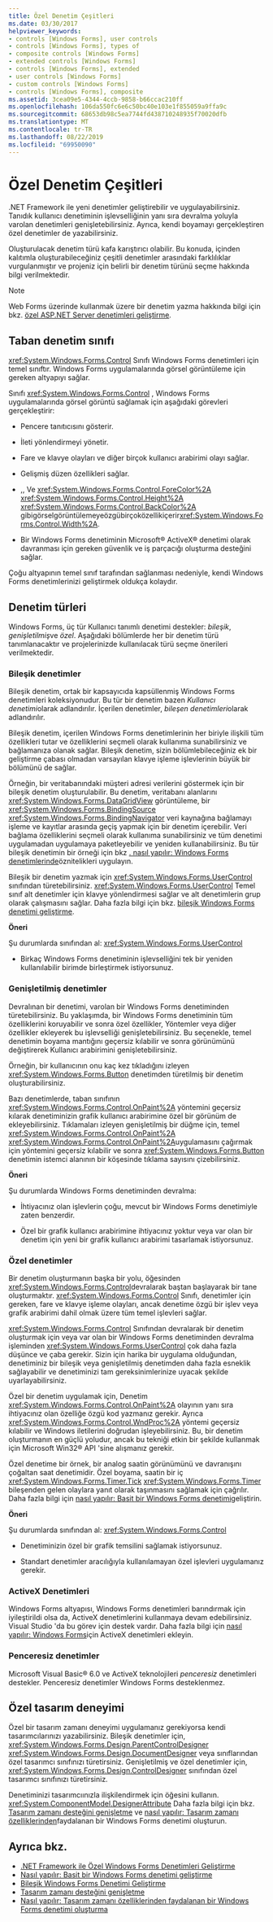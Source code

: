 ```yaml
---
title: Özel Denetim Çeşitleri
ms.date: 03/30/2017
helpviewer_keywords:
- controls [Windows Forms], user controls
- controls [Windows Forms], types of
- composite controls [Windows Forms]
- extended controls [Windows Forms]
- controls [Windows Forms], extended
- user controls [Windows Forms]
- custom controls [Windows Forms]
- controls [Windows Forms], composite
ms.assetid: 3cea09e5-4344-4ccb-9858-b66ccac210ff
ms.openlocfilehash: 106da550fc6e6c50bc40e103e1f855059a9ffa9c
ms.sourcegitcommit: 68653db98c5ea7744fd438710248935f70020dfb
ms.translationtype: MT
ms.contentlocale: tr-TR
ms.lasthandoff: 08/22/2019
ms.locfileid: "69950090"
---
```

# <a name="varieties-of-custom-controls"></a>Özel Denetim Çeşitleri
.NET Framework ile yeni denetimler geliştirebilir ve uygulayabilirsiniz. Tanıdık kullanıcı denetiminin işlevselliğinin yanı sıra devralma yoluyla varolan denetimleri genişletebilirsiniz. Ayrıca, kendi boyamayı gerçekleştiren özel denetimler de yazabilirsiniz.  
  
 Oluşturulacak denetim türü kafa karıştırıcı olabilir. Bu konuda, içinden kalıtımla oluşturabileceğiniz çeşitli denetimler arasındaki farklılıklar vurgulanmıştır ve projeniz için belirli bir denetim türünü seçme hakkında bilgi verilmektedir.  
  
> [!NOTE]
> Web Forms üzerinde kullanmak üzere bir denetim yazma hakkında bilgi için bkz. [özel ASP.NET Server denetimleri geliştirme](https://docs.microsoft.com/previous-versions/aspnet/zt27tfhy(v=vs.100)).  
  
## <a name="base-control-class"></a>Taban denetim sınıfı  
 <xref:System.Windows.Forms.Control> Sınıfı Windows Forms denetimleri için temel sınıftır. Windows Forms uygulamalarında görsel görüntüleme için gereken altyapıyı sağlar.  
  
 Sınıfı <xref:System.Windows.Forms.Control> , Windows Forms uygulamalarında görsel görüntü sağlamak için aşağıdaki görevleri gerçekleştirir:  
  
- Pencere tanıtıcısını gösterir.  
  
- İleti yönlendirmeyi yönetir.  
  
- Fare ve klavye olayları ve diğer birçok kullanıcı arabirimi olayı sağlar.  
  
- Gelişmiş düzen özellikleri sağlar.  
  
- ,, Ve <xref:System.Windows.Forms.Control.ForeColor%2A> <xref:System.Windows.Forms.Control.Height%2A> <xref:System.Windows.Forms.Control.BackColor%2A> gibigörselgörüntülemeyeözgübirçoközellikiçerir<xref:System.Windows.Forms.Control.Width%2A>.  
  
- Bir Windows Forms denetiminin Microsoft® ActiveX® denetimi olarak davranması için gereken güvenlik ve iş parçacığı oluşturma desteğini sağlar.  
  
 Çoğu altyapının temel sınıf tarafından sağlanması nedeniyle, kendi Windows Forms denetimlerinizi geliştirmek oldukça kolaydır.  
  
## <a name="kinds-of-controls"></a>Denetim türleri  
 Windows Forms, üç tür Kullanıcı tanımlı denetimi destekler: *bileşik*, *genişletilmiş*ve *özel*. Aşağıdaki bölümlerde her bir denetim türü tanımlanacaktır ve projelerinizde kullanılacak türü seçme önerileri verilmektedir.  
  
### <a name="composite-controls"></a>Bileşik denetimler  
 Bileşik denetim, ortak bir kapsayıcıda kapsüllenmiş Windows Forms denetimleri koleksiyonudur. Bu tür bir denetim bazen *Kullanıcı denetimi*olarak adlandırılır. İçerilen denetimler, *bileşen denetimleri*olarak adlandırılır.  
  
 Bileşik denetim, içerilen Windows Forms denetimlerinin her biriyle ilişkili tüm özellikleri tutar ve özelliklerini seçmeli olarak kullanıma sunabilirsiniz ve bağlamanıza olanak sağlar. Bileşik denetim, sizin bölümlebileceğiniz ek bir geliştirme çabası olmadan varsayılan klavye işleme işlevlerinin büyük bir bölümünü de sağlar.  
  
 Örneğin, bir veritabanındaki müşteri adresi verilerini göstermek için bir bileşik denetim oluşturulabilir. Bu denetim, veritabanı alanlarını <xref:System.Windows.Forms.DataGridView> görüntüleme, bir <xref:System.Windows.Forms.BindingSource> <xref:System.Windows.Forms.BindingNavigator> veri kaynağına bağlamayı işleme ve kayıtlar arasında geçiş yapmak için bir denetim içerebilir. Veri bağlama özelliklerini seçmeli olarak kullanıma sunabilirsiniz ve tüm denetimi uygulamadan uygulamaya paketleyebilir ve yeniden kullanabilirsiniz. Bu tür bileşik denetimin bir örneği için bkz [. nasıl yapılır: Windows Forms denetimlerinde](how-to-apply-attributes-in-windows-forms-controls.md)öznitelikleri uygulayın.  
  
 Bileşik bir denetim yazmak için <xref:System.Windows.Forms.UserControl> sınıfından türetebilirsiniz. <xref:System.Windows.Forms.UserControl> Temel sınıf alt denetimler için klavye yönlendirmesi sağlar ve alt denetimlerin grup olarak çalışmasını sağlar. Daha fazla bilgi için bkz. [bileşik Windows Forms denetimi geliştirme](developing-a-composite-windows-forms-control.md).  
  
 **Öneri**  
  
 Şu durumlarda sınıfından al: <xref:System.Windows.Forms.UserControl>  
  
- Birkaç Windows Forms denetiminin işlevselliğini tek bir yeniden kullanılabilir birimde birleştirmek istiyorsunuz.  
  
### <a name="extended-controls"></a>Genişletilmiş denetimler  
 Devralınan bir denetimi, varolan bir Windows Forms denetiminden türetebilirsiniz. Bu yaklaşımda, bir Windows Forms denetiminin tüm özelliklerini koruyabilir ve sonra özel özellikler, Yöntemler veya diğer özellikler ekleyerek bu işlevselliği genişletebilirsiniz. Bu seçenekle, temel denetimin boyama mantığını geçersiz kılabilir ve sonra görünümünü değiştirerek Kullanıcı arabirimini genişletebilirsiniz.  
  
 Örneğin, bir kullanıcının onu kaç kez tıkladığını izleyen <xref:System.Windows.Forms.Button> denetimden türetilmiş bir denetim oluşturabilirsiniz.  
  
 Bazı denetimlerde, taban sınıfının <xref:System.Windows.Forms.Control.OnPaint%2A> yöntemini geçersiz kılarak denetiminizin grafik kullanıcı arabirimine özel bir görünüm de ekleyebilirsiniz. Tıklamaları izleyen genişletilmiş bir düğme için, temel <xref:System.Windows.Forms.Control.OnPaint%2A> <xref:System.Windows.Forms.Control.OnPaint%2A>uygulamasını çağırmak için yöntemini geçersiz kılabilir ve sonra <xref:System.Windows.Forms.Button> denetimin istemci alanının bir köşesinde tıklama sayısını çizebilirsiniz.  
  
 **Öneri**  
  
 Şu durumlarda Windows Forms denetiminden devralma:  
  
- İhtiyacınız olan işlevlerin çoğu, mevcut bir Windows Forms denetimiyle zaten benzerdir.  
  
- Özel bir grafik kullanıcı arabirimine ihtiyacınız yoktur veya var olan bir denetim için yeni bir grafik kullanıcı arabirimi tasarlamak istiyorsunuz.  
  
### <a name="custom-controls"></a>Özel denetimler  
 Bir denetim oluşturmanın başka bir yolu, öğesinden <xref:System.Windows.Forms.Control>devralarak baştan başlayarak bir tane oluşturmaktır. <xref:System.Windows.Forms.Control> Sınıfı, denetimler için gereken, fare ve klavye işleme olayları, ancak denetime özgü bir işlev veya grafik arabirimi dahil olmak üzere tüm temel işlevleri sağlar.  
  
 <xref:System.Windows.Forms.Control> Sınıfından devralarak bir denetim oluşturmak için veya var olan bir Windows Forms denetiminden devralma işleminden <xref:System.Windows.Forms.UserControl> çok daha fazla düşünce ve çaba gerekir. Sizin için harika bir uygulama olduğundan, denetiminiz bir bileşik veya genişletilmiş denetimden daha fazla esneklik sağlayabilir ve denetiminizi tam gereksinimlerinize uyacak şekilde uyarlayabilirsiniz.  
  
 Özel bir denetim uygulamak için, Denetim <xref:System.Windows.Forms.Control.OnPaint%2A> olayının yanı sıra ihtiyacınız olan özelliğe özgü kod yazmanız gerekir. Ayrıca <xref:System.Windows.Forms.Control.WndProc%2A> yöntemi geçersiz kılabilir ve Windows iletilerini doğrudan işleyebilirsiniz. Bu, bir denetim oluşturmanın en güçlü yoludur, ancak bu tekniği etkin bir şekilde kullanmak için Microsoft Win32® API 'sine alışmanız gerekir.  
  
 Özel denetime bir örnek, bir analog saatin görünümünü ve davranışını çoğaltan saat denetimidir. Özel boyama, saatin bir iç <xref:System.Windows.Forms.Timer.Tick> <xref:System.Windows.Forms.Timer> bileşenden gelen olaylara yanıt olarak taşınmasını sağlamak için çağrılır. Daha fazla bilgi için [nasıl yapılır: Basit bir Windows Forms denetimi](how-to-develop-a-simple-windows-forms-control.md)geliştirin.  
  
 **Öneri**  
  
 Şu durumlarda sınıfından al: <xref:System.Windows.Forms.Control>  
  
- Denetiminizin özel bir grafik temsilini sağlamak istiyorsunuz.  
  
- Standart denetimler aracılığıyla kullanılamayan özel işlevleri uygulamanız gerekir.  
  
### <a name="activex-controls"></a>ActiveX Denetimleri  
 Windows Forms altyapısı, Windows Forms denetimleri barındırmak için iyileştirildi olsa da, ActiveX denetimlerini kullanmaya devam edebilirsiniz. Visual Studio 'da bu görev için destek vardır. Daha fazla bilgi için [nasıl yapılır: Windows Forms](how-to-add-activex-controls-to-windows-forms.md)için ActiveX denetimleri ekleyin.  
  
### <a name="windowless-controls"></a>Penceresiz denetimler  
 Microsoft Visual Basic® 6.0 ve ActiveX teknolojileri *penceresiz* denetimleri destekler. Penceresiz denetimler Windows Forms desteklenmez.  
  
## <a name="custom-design-experience"></a>Özel tasarım deneyimi  
 Özel bir tasarım zamanı deneyimi uygulamanız gerekiyorsa kendi tasarımcılarınızı yazabilirsiniz. Bileşik denetimler için, <xref:System.Windows.Forms.Design.ParentControlDesigner> <xref:System.Windows.Forms.Design.DocumentDesigner> veya sınıflarından özel tasarımcı sınıfınızı türetirsiniz. Genişletilmiş ve özel denetimler için, <xref:System.Windows.Forms.Design.ControlDesigner> sınıfından özel tasarımcı sınıfınızı türetirsiniz.  
  
 Denetiminizi tasarımcıınızla ilişkilendirmek için öğesini kullanın. <xref:System.ComponentModel.DesignerAttribute> Daha fazla bilgi için bkz. [Tasarım zamanı desteğini genişletme](https://docs.microsoft.com/previous-versions/visualstudio/visual-studio-2013/37899azc(v=vs.120)) ve [nasıl yapılır: Tasarım zamanı özelliklerinden](https://docs.microsoft.com/previous-versions/visualstudio/visual-studio-2013/307hck25(v=vs.120))faydalanan bir Windows Forms denetimi oluşturun.  
  
## <a name="see-also"></a>Ayrıca bkz.

- [.NET Framework ile Özel Windows Forms Denetimleri Geliştirme](developing-custom-windows-forms-controls.md)
- [Nasıl yapılır: Basit bir Windows Forms denetimi geliştirme](how-to-develop-a-simple-windows-forms-control.md)
- [Bileşik Windows Forms Denetimi Geliştirme](developing-a-composite-windows-forms-control.md)
- [Tasarım zamanı desteğini genişletme](https://docs.microsoft.com/previous-versions/visualstudio/visual-studio-2013/37899azc(v=vs.120))
- [Nasıl yapılır: Tasarım zamanı özelliklerinden faydalanan bir Windows Forms denetimi oluşturma](https://docs.microsoft.com/previous-versions/visualstudio/visual-studio-2013/307hck25(v=vs.120))
